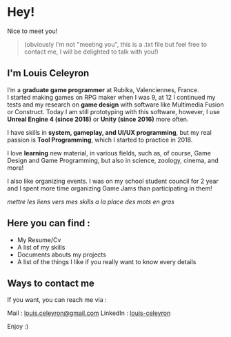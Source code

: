 # Hey! 

Nice to meet you! 
>(obviously I'm not "meeting you", this is a .txt file but feel free to contact me, I will be delighted to talk with you!)

##  I'm Louis Celeyron 
I’m a **graduate game programmer** at Rubika, Valenciennes, France. I started making games on RPG maker when I was 9, at 12 I continued my tests and my research on **game design** with software like Multimedia Fusion or Construct. 
Today I am still prototyping with this software, however, I use **Unreal Engine 4 (since 2018)** or **Unity (since 2016)** more often.

I have skills in **system, gameplay, and UI/UX programming**, but my real passion is **Tool Programming**, which I started to practice in 2018.

I love **learning** new material, in various fields, such as, of course, Game Design and Game Programming, but also in science, zoology, cinema, and more!

I also like organizing events. I was on my school student council for 2 year and I spent more time organizing Game Jams than participating in them!

*mettre les liens vers mes skills a la place des mots en gras*

## Here you can find :

- My Resume/Cv
- A list of my skills 
- Documents abouts my projects
- A list of the things I like if you really want to know every details 

## Ways to contact me

If you want, you can reach me via :

Mail : [louis.celeyron@gmail.com](louis.celeyron@gmail.com)
LinkedIn : [louis-celeyron](https://www.linkedin.com/in/louis-celeyron/)

Enjoy :)
